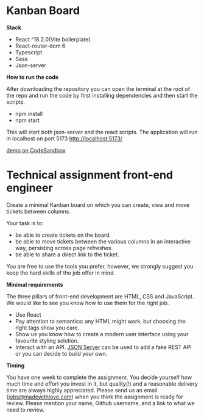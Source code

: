 # Kanban Board

**Stack**

- React ^18.2.0(Vite boilerplate)
- React-router-dom 6
- Typescript
- Sass
- Json-server 

**How to run the code**

After downloading the repository you can open the terminal at the root of the repo and run the code by first installing dependencies and then start the scripts.

- npm install
- npm start

This will start both json-server and the react scripts.
The application will run in localhost on port 5173 [http://localhost:5173/](http://localhost:5173/)

[demo on CodeSandbox](https://codesandbox.io/s/react-typescript-kanban-board-bzzvqm)

# Technical assignment front-end engineer

Create a minimal Kanban board on which you can create, view and move tickets between columns.

Your task is to:

- be able to create tickets on the board.
- be able to move tickets between the various columns in an interactive way, persisting across page refreshes.
- be able to share a direct link to the ticket.

You are free to use the tools you prefer, however, we strongly suggest you keep the hard skills of the job offer in mind.

**Minimal requirements**

The three pillars of front-end development are HTML, CSS and JavaScript. We would like to see you know how to use them for the right job.

- Use React
- Pay attention to semantics: any HTML might work, but choosing the right tags show you care.
- Show us you know how to create a modern user interface using your favourite styling solution.
- Interact with an API. [JSON Server](https://github.com/typicode/json-server) can be used to add a fake REST API or you can decide to build your own.

**Timing**

You have one week to complete the assignment. You decide yourself how much time and effort you invest in it, but quality(!) and a reasonable delivery time are always highly appreciated.
Please send us an email (jobs@madewithlove.com) when you think the assignment is ready for review. Please mention your name, Github username, and a link to what we need to review.
